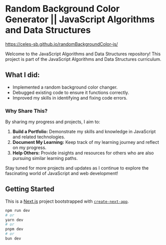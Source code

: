 # Random Background Color Generator || JavaScript Algorithms and Data Structures

https://celes-sb.github.io/randomBackgroundColor-js/

Welcome to the JavaScript Algorithms and Data Structures repository! This project is part of the JavaScript Algorithms and Data Structures curriculum.

## What I did:

- Implemented a random background color changer.
- Debugged existing code to ensure it functions correctly.
- Improved my skills in identifying and fixing code errors.

### Why Share This?

By sharing my progress and projects, I aim to:

1. **Build a Portfolio:** Demonstrate my skills and knowledge in JavaScript and related technologies.
2. **Document My Learning:** Keep track of my learning journey and reflect on my progress.
3. **Help Others:** Provide insights and resources for others who are also pursuing similar learning paths.

Stay tuned for more projects and updates as I continue to explore the fascinating world of JavaScript and web development!

## Getting Started
This is a [Next.js](https://nextjs.org/) project bootstrapped with [`create-next-app`](https://github.com/vercel/next.js/tree/canary/packages/create-next-app).

```bash
npm run dev
# or
yarn dev
# or
pnpm dev
# or
bun dev
```
